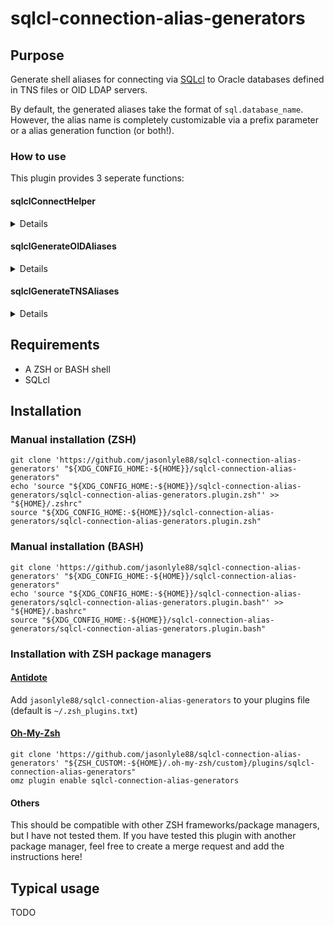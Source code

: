 # sqlcl-connection-alias-generators

## Purpose
Generate shell aliases for connecting via [SQLcl](https://www.oracle.com/database/sqldeveloper/technologies/sqlcl/) to Oracle databases defined in TNS files or OID LDAP servers.

By default, the generated aliases take the format of `sql.database_name`. However, the alias name is completely customizable via a prefix parameter or a alias generation function (or both!).

### How to use
This plugin provides 3 seperate functions:

#### sqlclConnectHelper
<details>
This function is a wrapper around the SQLcl CLI program. SQLcl uses the same connection syntax as SQLPlus, which is not super friendly to scripting. So, the `sqlclConnectHelper` function provides a unix-style parameter driven command line experience and then calls SQLcl with the provided information converted to a format that SQLcl understands.

For instance, a SQLcl connection may look like this:
```
sql -L -noupdates my_user/my_password@my_database
```

However, with the `sqlclConnectHelper` function, instead the connection could be made in any of the following ways:
```
sqlclConnectHelper -Lzu my_user -p my_password -i my_database
sqlclConnectHelper -L -z -u my_user -p my_password -i my_database
sqlclConnectHelper -zLi my_database -u my_user -p my_password
```

Which allows information to be given in any order.

This wrapper script is used by the aliases generated by the `sqlclGenerateOIDAliases` and `sqlclGenerateTNSAliases` functions. This is necessary because the aliases are for known database connect identifiers, but the username is not specified until the user invokes the alias. Because this is backwards from the format expected by SQLcl (`user@database`), the helper script is used.

The wrapper script provides all the same functionality as the base SQLcl CLI program, though it uses all single letter options, so it is not an exact mapping. To see all the options for the `sqlclConnectHelper` function, simply run:
```
sqlclConnectHelper -h
```
</details>

#### sqlclGenerateOIDAliases
<details>
TODO
</details>

#### sqlclGenerateTNSAliases
<details>
TODO
</details>

## Requirements
- A ZSH or BASH shell
- SQLcl

## Installation

### Manual installation (ZSH)
```shell
git clone 'https://github.com/jasonlyle88/sqlcl-connection-alias-generators' "${XDG_CONFIG_HOME:-${HOME}}/sqlcl-connection-alias-generators"
echo 'source "${XDG_CONFIG_HOME:-${HOME}}/sqlcl-connection-alias-generators/sqlcl-connection-alias-generators.plugin.zsh"' >> "${HOME}/.zshrc"
source "${XDG_CONFIG_HOME:-${HOME}}/sqlcl-connection-alias-generators/sqlcl-connection-alias-generators.plugin.zsh"
```

### Manual installation (BASH)
```shell
git clone 'https://github.com/jasonlyle88/sqlcl-connection-alias-generators' "${XDG_CONFIG_HOME:-${HOME}}/sqlcl-connection-alias-generators"
echo 'source "${XDG_CONFIG_HOME:-${HOME}}/sqlcl-connection-alias-generators/sqlcl-connection-alias-generators.plugin.bash"' >> "${HOME}/.bashrc"
source "${XDG_CONFIG_HOME:-${HOME}}/sqlcl-connection-alias-generators/sqlcl-connection-alias-generators.plugin.bash"
```

### Installation with ZSH package managers

#### [Antidote](https://getantidote.github.io/)
Add `jasonlyle88/sqlcl-connection-alias-generators` to your plugins file (default is `~/.zsh_plugins.txt`)

#### [Oh-My-Zsh](https://ohmyz.sh/)
```shell
git clone 'https://github.com/jasonlyle88/sqlcl-connection-alias-generators' "${ZSH_CUSTOM:-${HOME}/.oh-my-zsh/custom}/plugins/sqlcl-connection-alias-generators"
omz plugin enable sqlcl-connection-alias-generators
```

#### Others
This should be compatible with other ZSH frameworks/package managers, but I have not tested them. If you have tested this plugin with another package manager, feel free to create a merge request and add the instructions here!

## Typical usage
TODO